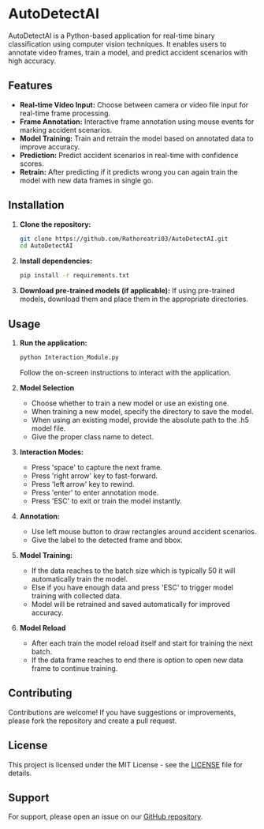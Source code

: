 # AutoDetectAI

AutoDetectAI is a Python-based application for real-time binary classification using computer vision techniques. It enables users to annotate video frames, train a model, and predict accident scenarios with high accuracy.

## Features

- **Real-time Video Input:** Choose between camera or video file input for real-time frame processing.
- **Frame Annotation:** Interactive frame annotation using mouse events for marking accident scenarios.
- **Model Training:** Train and retrain the model based on annotated data to improve accuracy.
- **Prediction:** Predict accident scenarios in real-time with confidence scores.
- **Retrain:** After predicting if it predicts wrong you can again train the model with new data frames in single go.

## Installation

1. **Clone the repository:**
   ```bash
   git clone https://github.com/Rathoreatri03/AutoDetectAI.git
   cd AutoDetectAI
   ```

2. **Install dependencies:**
   ```bash
   pip install -r requirements.txt
   ```

3. **Download pre-trained models (if applicable):**
   If using pre-trained models, download them and place them in the appropriate directories.

## Usage

1. **Run the application:**
   ```bash
   python Interaction_Module.py
   ```
   Follow the on-screen instructions to interact with the application.


2. **Model Selection**
   - Choose whether to train a new model or use an existing one.
   - When training a new model, specify the directory to save the model.
   - When using an existing model, provide the absolute path to the .h5 model file.
   - Give the proper class name to detect.
    

3. **Interaction Modes:**
   - Press 'space' to capture the next frame.
   - Press 'right arrow' key to fast-forward.
   - Press 'left arrow' key to rewind.
   - Press 'enter' to enter annotation mode.
   - Press 'ESC' to exit or train the model instantly.


4. **Annotation:**
   - Use left mouse button to draw rectangles around accident scenarios.
   - Give the label to the detected frame and bbox.


5. **Model Training:**
   - If the data reaches to the batch size which is typically 50 it will automatically train the model.
   - Else if you have enough data and press 'ESC' to trigger model training with collected data.
   - Model will be retrained and saved automatically for improved accuracy.


6. **Model Reload**
   - After each train the model reload itself and start for training the next batch.
   - If the data frame reaches to end there is option to open new data frame to continue training. 

## Contributing

Contributions are welcome! If you have suggestions or improvements, please fork the repository and create a pull request.

## License

This project is licensed under the MIT License - see the [LICENSE]((https://github.com/Rathoreatri03/AutoDetectAI/blob/main/LICENSE)) file for details.

## Support

For support, please open an issue on our [GitHub repository](https://github.com/Rathoreatri03/AutoDetectAI/issues).
```
